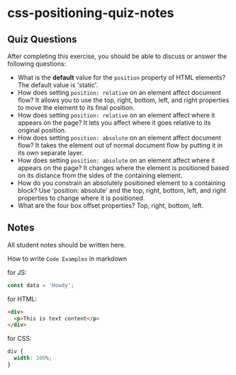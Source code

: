 # css-positioning-quiz-notes

## Quiz Questions

After completing this exercise, you should be able to discuss or answer the following questions:

- What is the **default** value for the `position` property of HTML elements?
  The default value is 'static'.
- How does setting `position: relative` on an element affect document flow?
  It allows you to use the top, right, bottom, left, and right properties to move the element to its final position.
- How does setting `position: relative` on an element affect where it appears on the page?
  It lets you affect where it goes relative to its original position.
- How does setting `position: absolute` on an element affect document flow?
  It takes the element out of normal document flow by putting it in its own separate layer.
- How does setting `position: absolute` on an element affect where it appears on the page?
  It changes where the element is positioned based on its distance from the sides of the containing element.
- How do you constrain an absolutely positioned element to a containing block?
  Use 'position: absolute' and the top, right, bottom, left, and right properties to change where it is positioned.
- What are the four box offset properties?
  Top, right, bottom, left.

## Notes

All student notes should be written here.

How to write `Code Examples` in markdown

for JS:

```javascript
const data = 'Howdy';
```

for HTML:

```html
<div>
  <p>This is text content</p>
</div>
```

for CSS:

```css
div {
  width: 100%;
}
```
